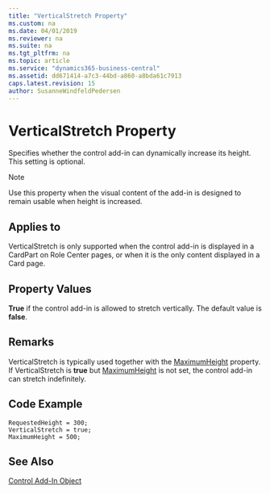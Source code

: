```yaml
---
title: "VerticalStretch Property"
ms.custom: na
ms.date: 04/01/2019
ms.reviewer: na
ms.suite: na
ms.tgt_pltfrm: na
ms.topic: article
ms.service: "dynamics365-business-central"
ms.assetid: dd671414-a7c3-44bd-a860-a8bda61c7913
caps.latest.revision: 15
author: SusanneWindfeldPedersen
---
```


 

# VerticalStretch Property

Specifies whether the control add-in can dynamically increase its height. This setting is optional.

> [!NOTE]
> Use this property when the visual content of the add-in is designed to remain usable when height is increased.

## Applies to
VerticalStretch is only supported when the control add-in is displayed in a CardPart on Role Center pages, or when it is the only content displayed in a Card page.

## Property Values
**True** if the control add-in is allowed to stretch vertically. The default value is **false**.

## Remarks
VerticalStretch is typically used together with the [MaximumHeight](devenv-maximumheight-property.md) property. If VerticalStretch is **true** but [MaximumHeight](devenv-maximumheight-property.md) is not set, the control add-in can stretch indefinitely. 


## Code Example
```
RequestedHeight = 300;
VerticalStretch = true;
MaximumHeight = 500;
```


## See Also  
[Control Add-In Object](../devenv-control-addin-object.md)   
 